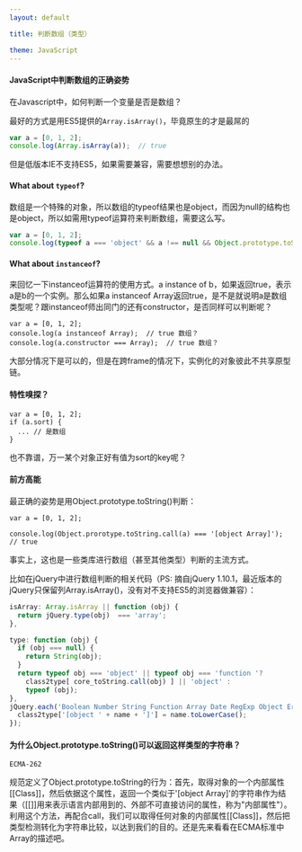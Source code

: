 ```yaml
---
layout: default

title: 判断数组（类型）

theme: JavaScript
---
```


#### JavaScript中判断数组的正确姿势

在Javascript中，如何判断一个变量是否是数组？

最好的方式是用ES5提供的`Array.isArray()`，毕竟原生的才是最屌的

```javascript
var a = [0, 1, 2];
console.log(Array.isArray(a));  // true
```

但是低版本IE不支持ES5，如果需要兼容，需要想想别的办法。



#### What about `typeof`?

数组是一个特殊的对象，所以数组的typeof结果也是object，而因为null的结构也是object，所以如需用typeof运算符来判断数组，需要这么写。

```javascript
var a = [0, 1, 2];
console.log(typeof a === 'object' && a !== null && Object.prototype.toString.call(a) !== '[object Object]'); // true
```



#### What about `instanceof`? 

来回忆一下instanceof运算符的使用方式。a instance of b，如果返回true，表示a是b的一个实例。那么如果a instanceof Array返回true，是不是就说明a是数组类型呢？跟instanceof师出同门的还有constructor，是否同样可以判断呢？

```
var a = [0, 1, 2];
console.log(a instanceof Array);  // true 数组？
console.log(a.constructor === Array);  // true 数组？
```

大部分情况下是可以的，但是在跨frame的情况下，实例化的对象彼此不共享原型链。



#### 特性嗅探？

```
var a = [0, 1, 2];
if (a.sort) {
  ... // 是数组
}
```

也不靠谱，万一某个对象正好有值为sort的key呢？



#### 前方高能

最正确的姿势是用Object.prototype.toString()判断：

```
var a = [0, 1, 2];

console.log(Object.prorotype.toString.call(a) === '[object Array]'); // true
```

事实上，这也是一些类库进行数组（甚至其他类型）判断的主流方式。

比如在jQuery中进行数组判断的相关代码（PS: 摘自jQuery 1.10.1，最近版本的jQuery只保留列Array.isArray()，没有对不支持ES5的浏览器做兼容）：

```javascript
isArray: Array.isArray || function (obj) {
  return jQuery.type(obj)  === 'array';
},

type: function (obj) {
  if (obj === null) {
    return String(obj);
  }
  return typeof obj === 'object' || typeof obj === 'function '?
    class2type[ core_toString.call(obj) ] || 'object' :
    typeof (obj);
},
jQuery.each('Boolean Number String Function Array Date RegExp Object Error'.split(' '), function (i, name) {
  class2type['[object ' + name + ']'] = name.toLowerCase();
});
```



#### 为什么Object.prototype.toString()可以返回这样类型的字符串？

`ECMA-262`

规范定义了Object.prototype.toString的行为：首先，取得对象的一个内部属性[[Class]]，然后依据这个属性，返回一个类似于'[object Array]'的字符串作为结果（[[]]用来表示语言内部用到的、外部不可直接访问的属性，称为"内部属性"）。利用这个方法，再配合call，我们可以取得任何对象的内部属性[[Class]]，然后把类型检测转化为字符串比较，以达到我们的目的。还是先来看看在ECMA标准中Array的描述吧。